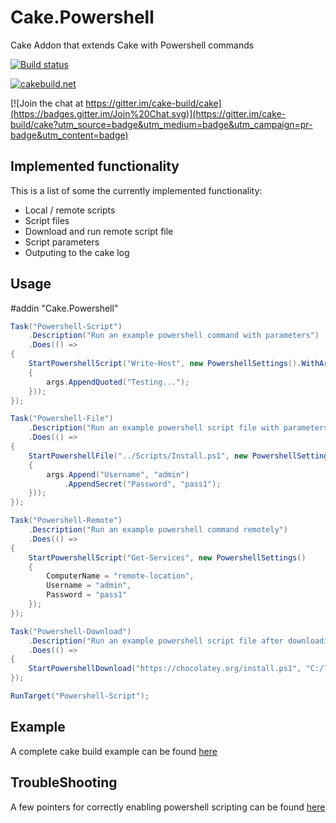 # Cake.Powershell

Cake Addon that extends Cake with Powershell commands

[![Build status](https://ci.appveyor.com/api/projects/status/5g0u2757tix9se6f?svg=true)](https://ci.appveyor.com/project/PhillipSharpe/cake-powershell)

[![cakebuild.net](https://img.shields.io/badge/WWW-cakebuild.net-blue.svg)](http://cakebuild.net/)

[![Join the chat at https://gitter.im/cake-build/cake](https://badges.gitter.im/Join%20Chat.svg)](https://gitter.im/cake-build/cake?utm_source=badge&utm_medium=badge&utm_campaign=pr-badge&utm_content=badge)



## Implemented functionality

This is a list of some the currently implemented functionality:

* Local / remote scripts
* Script files
* Download and run remote script file
* Script parameters
* Outputing to the cake log



## Usage

#addin "Cake.Powershell"

```csharp
Task("Powershell-Script")
    .Description("Run an example powershell command with parameters")
    .Does(() =>
{
    StartPowershellScript("Write-Host", new PowershellSettings().WithArguments(args => 
	{ 
		args.AppendQuoted("Testing..."); 
	}));
});

Task("Powershell-File")
    .Description("Run an example powershell script file with parameters")
    .Does(() =>
{
    StartPowershellFile("../Scripts/Install.ps1", new PowershellSettings().WithArguments(args => 
	{ 
		args.Append("Username", "admin")
			.AppendSecret("Password", "pass1");
	}));
});

Task("Powershell-Remote")
    .Description("Run an example powershell command remotely")
    .Does(() =>
{
    StartPowershellScript("Get-Services", new PowershellSettings()
	{
		ComputerName = "remote-location",
		Username = "admin",
		Password = "pass1"
	});
});

Task("Powershell-Download")
    .Description("Run an example powershell script file after downloading its contents to a local directory")
    .Does(() =>
{
    StartPowershellDownload("https://chocolatey.org/install.ps1", "C:/Temp/install.ps1", new PowershellSettings());
});

RunTarget("Powershell-Script");
```



## Example

A complete cake build example can be found [here](https://github.com/SharpeRAD/Cake.Powershell/blob/master/test/build.cake)



## TroubleShooting

A few pointers for correctly enabling powershell scripting can be found [here](https://github.com/SharpeRAD/Cake.Powershell/blob/master/TroubleShooting.md)